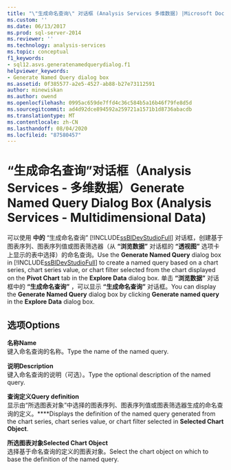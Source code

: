 ```yaml
---
title: "\"生成命名查询\" 对话框 (Analysis Services 多维数据) |Microsoft Docs"
ms.custom: ''
ms.date: 06/13/2017
ms.prod: sql-server-2014
ms.reviewer: ''
ms.technology: analysis-services
ms.topic: conceptual
f1_keywords:
- sql12.asvs.generatenamedquerydialog.f1
helpviewer_keywords:
- Generate Named Query dialog box
ms.assetid: 0f385577-a2e5-4527-ab88-b27e73112591
author: minewiskan
ms.author: owend
ms.openlocfilehash: 0995ac659de7ffd4c36c584b5a16b46f79fe8d5d
ms.sourcegitcommit: ad4d92dce894592a259721a1571b1d8736abacdb
ms.translationtype: MT
ms.contentlocale: zh-CN
ms.lasthandoff: 08/04/2020
ms.locfileid: "87580457"
---
```

# <a name="generate-named-query-dialog-box-analysis-services---multidimensional-data"></a><span data-ttu-id="1f997-102">“生成命名查询”对话框（Analysis Services - 多维数据）</span><span class="sxs-lookup"><span data-stu-id="1f997-102">Generate Named Query Dialog Box (Analysis Services - Multidimensional Data)</span></span>
  <span data-ttu-id="1f997-103">可以使用 **中的** “生成命名查询” [!INCLUDE[ssBIDevStudioFull](../includes/ssbidevstudiofull-md.md)] 对话框，创建基于图表序列、图表序列值或图表筛选器（从 **“浏览数据”** 对话框的 **“透视图”** 选项卡上显示的表中选择）的命名查询。</span><span class="sxs-lookup"><span data-stu-id="1f997-103">Use the **Generate Named Query** dialog box in [!INCLUDE[ssBIDevStudioFull](../includes/ssbidevstudiofull-md.md)] to create a named query based on a chart series, chart series value, or chart filter selected from the chart displayed on the **Pivot Chart** tab in the **Explore Data** dialog box.</span></span> <span data-ttu-id="1f997-104">单击 **“浏览数据”** 对话框中的 **“生成命名查询”** ，可以显示 **“生成命名查询”** 对话框。</span><span class="sxs-lookup"><span data-stu-id="1f997-104">You can display the **Generate Named Query** dialog box by clicking **Generate named query** in the **Explore Data** dialog box.</span></span>  
  
## <a name="options"></a><span data-ttu-id="1f997-105">选项</span><span class="sxs-lookup"><span data-stu-id="1f997-105">Options</span></span>  
 <span data-ttu-id="1f997-106">**名称**</span><span class="sxs-lookup"><span data-stu-id="1f997-106">**Name**</span></span>  
 <span data-ttu-id="1f997-107">键入命名查询的名称。</span><span class="sxs-lookup"><span data-stu-id="1f997-107">Type the name of the named query.</span></span>  
  
 <span data-ttu-id="1f997-108">**说明**</span><span class="sxs-lookup"><span data-stu-id="1f997-108">**Description**</span></span>  
 <span data-ttu-id="1f997-109">键入命名查询的说明（可选）。</span><span class="sxs-lookup"><span data-stu-id="1f997-109">Type the optional description of the named query.</span></span>  
  
 <span data-ttu-id="1f997-110">**查询定义**</span><span class="sxs-lookup"><span data-stu-id="1f997-110">**Query definition**</span></span>  
 <span data-ttu-id="1f997-111">显示由“所选图表对象”中选择的图表序列、图表序列值或图表筛选器生成的命名查询的定义。\*\*\*\*</span><span class="sxs-lookup"><span data-stu-id="1f997-111">Displays the definition of the named query generated from the chart series, chart series value, or chart filter selected in **Selected Chart Object**.</span></span>  
  
 <span data-ttu-id="1f997-112">**所选图表对象**</span><span class="sxs-lookup"><span data-stu-id="1f997-112">**Selected Chart Object**</span></span>  
 <span data-ttu-id="1f997-113">选择基于命名查询的定义的图表对象。</span><span class="sxs-lookup"><span data-stu-id="1f997-113">Select the chart object on which to base the definition of the named query.</span></span>  
  
  
